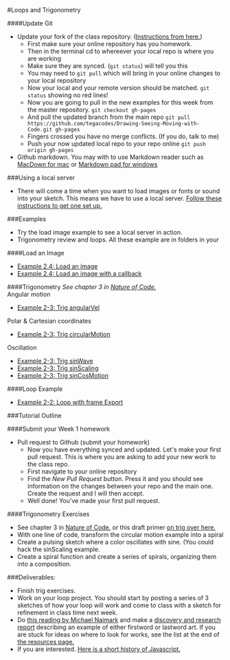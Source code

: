#Loops and Trigonometry

####Update Git
* Update your fork of the class repository. ([Instructions from here.](https://help.github.com/articles/merging-an-upstream-repository-into-your-fork/))
  * First make sure your online repository has you homework.
  * Then in the terminal cd to whereever your local repo is where you are working
  * Make sure they are synced. (`git status`) will tell you this
  * You may need to `git pull` which will bring in your online changes to your local repository
  * Now your local and your remote version should be matched. `git status` showing no red lines!
  * Now you are going to pull in the new examples for this week from the master repository. `git checkout gh-pages`
  * And pull the updated branch from the main repo
  `git pull https://github.com/tegacodes/Drawing-Seeing-Moving-with-Code.git gh-pages`
  * Fingers crossed you have no merge conflicts. (If you do, talk to me)
  * Push your now updated local repo to your repo online `git push origin gh-pages`
* Github markdown. You may with to use Markdown reader such as [MacDown for mac](http://macdown.uranusjr.com/) or [Markdown pad for windows](http://markdownpad.com/)

###Using a local server

* There will come a time when you want to load images or fonts or sound into your sketch. This means we have to use a local server. [Follow these instructions to get one set up.](https://github.com/processing/p5.js/wiki/Local-server)

###Examples
* Try the load image example to see a local server in action.
* Trigonometry review and loops. All these example are in folders in your 

####Load an Image
* [Example 2.4: Load an image](https://github.com/tegacodes/Drawing-Seeing-Moving-with-Code/tree/gh-pages/code/2-4-LoadImage/image-1)
* [Example 2.4: Load an image with a callback](https://github.com/tegacodes/Drawing-Seeing-Moving-with-Code/tree/gh-pages/code/2-4-LoadImage/image-2-callback)


####Trigonometry
*See chapter 3 in [Nature of Code.](http://natureofcode.com/)*  
Angular motion

* [Example 2-3: Trig angularVel](http://codepen.io/tega/pen/BjVEzE?editors=0010)  

Polar & Cartesian coordinates  

* [Example 2-3: Trig circularMotion](http://codepen.io/tega/pen/pgKBEj?editors=0010)  

Oscillation

* [Example 2-3: Trig sinWave](http://codepen.io/tega/pen/zraXKZ?editors=0010)  
* [Example 2-3: Trig sinScaling](http://codepen.io/tega/pen/rxKbqz?editors=0010)  
* [Example 2-3: Trig sinCosMotion](http://codepen.io/tega/pen/EPRJGQ?editors=0010)


####Loop Example

* [Example 2-2: Loop with frame Export](http://codepen.io/tega/pen/MKQpOX?editors=0010)



###Tutorial Outline

####Submit your Week 1 homework

* Pull request to Github (submit your homework)
  * Now you have everything synced and updated. Let's make your first pull request. This is where you are asking to add your new work to the class repo.
  * First navigate to your online repository
  * Find the *New Pull Request* button. Press it and you should see information on the changes between your repo and the main one. Create the request and I will then accept.
  * Well done! You've made your first pull request.

####Trigonometry Exercises
* See chapter 3 in [Nature of Code.](http://natureofcode.com/) or this draft primer [on trig over here.](http://www.trig.tegabrain.com/)
* With one line of code, transform the circular motion example into a spiral
* Create a pulsing sketch where a color oscillates with sine. (You could hack the sinScaling example.
* Create a spiral function and create a series of spirals, organizing them into a composition. 


###Deliverables:

* Finish trig exercises. 
* Work on your loop project. You should start by posting a series of 3 sketches of how your loop will work and come to class with a sketch for refinement in class time next week. 
* Do [this reading by Michael Naimark](http://www.naimark.net/writing/firstword.html) and make a [discovery and research report](https://github.com/tegacodes/Drawing-Seeing-Moving-with-Code/blob/gh-pages/docs/deliverables.md) describing an example of either firstword or lastword art. If you are stuck for ideas on where to look for works, see the list at the end of [the resources page.](https://github.com/tegacodes/Drawing-Seeing-Moving-with-Code/blob/gh-pages/docs/techResources.md)
* If you are interested. [Here is a short history of Javascript.](https://www.w3.org/community/webed/wiki/A_Short_History_of_JavaScript)
